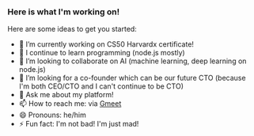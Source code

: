 ### Here is what I'm working on!

Here are some ideas to get you started:

- 🔭 I’m currently working on CS50 Harvardx certificate!
- 🌱 I continue to learn programming (node.js mostly)
- 👯 I’m looking to collaborate on AI (machine learning, deep learning on node.js)
- 🤔 I’m looking for a co-founder which can be our future CTO (because I'm both CEO/CTO and I can't continue to be CTO)
- 💬 Ask me about my platform!
- 📫 How to reach me: via [Gmeet](https://meet.google.com/zen-jggt-gxt)
- 😄 Pronouns: he/him
- ⚡ Fun fact: I'm not bad! I'm just mad!
